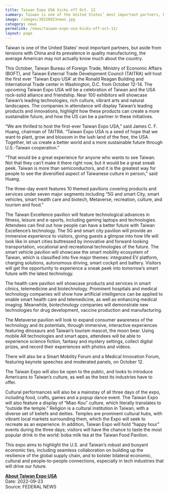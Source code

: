 ```yaml
---
title: Taiwan Expo USA kicks off Oct. 12
summary: Taiwan is one of the United States’ most important partners, but aside from tensions with China and its prevalence in quality manufacturing, the average American may not actually know much about the country.
image: /images/20220923news.jpg
category: news
permalink: /news/taiwan-expo-usa-kicks-off-oct-12/
layout: page
---
```


Taiwan is one of the United States’ most important partners, but aside from tensions with China and its prevalence in quality manufacturing, the average American may not actually know much about the country.

This October, Taiwan Bureau of Foreign Trade, Ministry of Economic Affairs (BOFT), and Taiwan External Trade Development Council (TAITRA) will host the first ever ‘Taiwan Expo USA’ at the Ronald Reagan Building and International Trade center in Washington, D.C. from October 12-14. The upcoming Taiwan Expo USA will be a celebration of Taiwan and the USA rock-solid alliance and friendship. Near 100 exhibitors will showcase Taiwan’s leading technologies, rich culture, vibrant arts and natural landscapes. The companies in attendance will display Taiwan’s leading products and innovations, highlight how these products can create a more sustainable future, and how the US can be a partner in these initiatives.

“We are thrilled to host the first-ever Taiwan Expo USA,” said James C. F. Huang, chairman of TAITRA. “Taiwan Expo USA is a seed of hope that we want to plant, grow and blossom in the lush land of the free, the USA. Together, let us create a better world and a more sustainable future through U.S.-Taiwan cooperation.”

“That would be a great experience for anyone who wants to see Taiwan. Not that they can’t make it there right now, but it would be a great sneak peek. Taiwan is more than semiconductors, and it is the greatest way for people to see the diversified aspect of Taiwanese culture in person,” said Huang.

The three-day event features 10 themed pavilions covering products and services under seven major segments including “5G and smart City, smart vehicles, smart health care and biotech, Metaverse, recreation, culture, and tourism and food.”

The Taiwan Excellence pavilion will feature technological advances in fitness, leisure and e-sports, including gaming laptops and technologies. Attendees can find out how people can have a better future with Taiwan Excellence’s technology. The 5G and smart city pavilion will provide an immersive experience to visitors, giving guests a glimpse into how life will look like in smart cities buttressed by innovative and forward-looking transportation, vocational and recreational technologies of the future. The smart vehicle pavilion will showcase the smart mobility ecosystem of Taiwan, which is classified into five major themes: integrated EV platform, charging solutions, autonomous driving, smart cockpit and battery. Visitors will get the opportunity to experience a sneak peek into tomorrow’s smart future with the latest technology.

The health care pavilion will showcase products and services in smart clinics, telemedicine and biotechnology. Prominent hospitals and medical technology companies will show how artificial intelligence can be applied to enable smart health care and telemedicine, as well as enhancing medical imaging. Meanwhile, biotechnology companies will demonstrate new technologies for drug development, vaccine production and manufacturing.

The Metaverse pavilion will look to expand consumer awareness of the technology and its potentials, through immersive, interactive experiences featuring dinosaurs and Taiwan’s tourism mascot, the moon bear. Using mobile AR technologies and smart apps, attendees will be able to experience science fiction, fantasy and mystery settings, collect digital prizes, and record their experiences with photos and videos.

There will also be a Smart Mobility Forum and a Medical Innovation Forum, featuring keynote speeches and moderated panels, on October 12.

The Taiwan Expo will also be open to the public, and looks to introduce Americans to Taiwan’s culture, as well as the best its industries have to offer.

Cultural performances will also be a mainstay of all three days of the expo, including food, crafts, games and a popup dance event. The Taiwan Expo will also feature a display of “Miao Kou” culture, which literally translates to “outside the temple.” Religion is a cultural institution in Taiwan, with a diverse set of beliefs and deities. Temples are prominent cultural hubs, with vibrant local markets surrounding them, which the Expo will seek to recreate as an experience. In addition, Taiwan Expo will hold “happy hour” events during the three days; visitors will have the chance to taste the most popular drink in the world: boba milk tea at the Taiwan Food Pavilion.

This expo aims to highlight the U.S. and Taiwan’s robust and buoyant economic ties, including seamless collaboration on building up the resilience of the global supply chain, and to bolster bilateral economic, cultural and people-to-people connections, especially in tech industries that will drive our future.

**[About Taiwan Expo USA](https://www.taiwanexpousa.com/en/index.html )** 
<br/>
Date: 2022-09-23
<br/>
Source: FEDERAL NEWS

